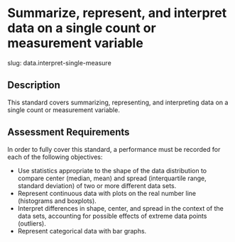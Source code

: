 # Summarize, represent, and interpret data on a single count or measurement variable

slug: data.interpret-single-measure

## Description
This standard covers summarizing, representing, and interpreting data on a single count or measurement variable.

## Assessment Requirements
In order to fully cover this standard, a performance must be recorded for each of the following objectives:

- Use statistics appropriate to the shape of the data distribution to compare center (median, mean) and spread (interquartile range, standard deviation) of two or more different data sets.
- Represent continuous data with plots on the real number line (histograms and boxplots).
- Interpret differences in shape, center, and spread in the context of the data sets, accounting for possible effects of extreme data points (outliers).
- Represent categorical data with bar graphs.
